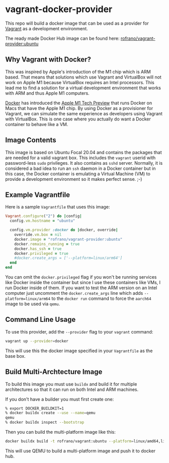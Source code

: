 # vagrant-docker-provider

This repo will build a docker image that can be used as a provider for [Vagrant](https://www.vagrantup.com) as a development environment.

The ready made Docker Hub image can be found here: [rofrano/vagrant-provider:ubuntu](https://hub.docker.com/repository/docker/rofrano/vagrant-provider)

## Why Vagrant with Docker?

This was inspired by Apple's introduction of the M1 chip which is ARM based. That means that solutions which use Vagrant and VirtualBox will not work on Apple M1 because VirtualBox requires an Intel processors. This lead me to find a solution for a virtual development environment that works with ARM and thus Apple M1 computers.

[Docker](https://www.docker.com) has introduced the [Apple M1 Tech Preview](https://docs.docker.com/docker-for-mac/apple-m1/) that runs Docker on Macs that have the Apple M1 chip. By using Docker as a provisioner for Vagrant, we can simulate the same experience as developers using Vagrant with VirtualBox. This is one case where you actually do want a Docker container to behave like a VM.

## Image Contents

This image is based on Ubuntu Focal 20.04 and contains  the packages that are needed for a valid vagrant box. This includes the `vagrant` userid with password-less `sudo` privileges. It also contains as `sshd` server. Normally, it is considered a bad idea to run an `ssh` daemon in a Docker container but in this case, the Docker container is emulating a Virtual Machine (VM) to provide a development environment so it makes perfect sense. ;-)

## Example Vagrantfile

Here is a sample `Vagrantfile` that uses this image:

```ruby
Vagrant.configure("2") do |config|
  config.vm.hostname = "ubuntu"

  config.vm.provider :docker do |docker, override|
    override.vm.box = nil
    docker.image = "rofrano/vagrant-provider:ubuntu"
    docker.remains_running = true
    docker.has_ssh = true
    docker.privileged = true
    #docker.create_args = ['--platform=linux/arm64']
  end
end
```

You can omit the `docker.privileged` flag if you won't be running services like Docker inside the container but since I use these containers like VMs, I run Docker inside of them. If you want to test the ARM version on an Intel computer just uncomment the `docker.create_args` line which adds `--platform=linux/arm64` to the `docker run` command to force the `aarch64` image to be used via `qemu`. 

## Command Line Usage 

To use this provider, add the `--provider` flag to your `vagrant` command:

```sh
vagrant up --provider=docker
```

This will use this the docker image specified in your `Vagrantfile` as the base box.

## Build Multi-Archtecture Image

To build this image you must use `buildx` and build it for multiple architectures so that it can run on both Intel and ARM machines.

If you don't have a builder you must first create one:

```sh
% export DOCKER_BUILDKIT=1
% docker buildx create --use --name=qemu
qemu
% docker buildx inspect --bootstrap
```

Then you can build the multi-platform image like this:

```sh
docker buildx build -t rofrano/vagrant:ubuntu --platform=linux/amd64,linux/arm64 --push .
```

This will use QEMU to build a multi-platform image and push it to docker hub.


